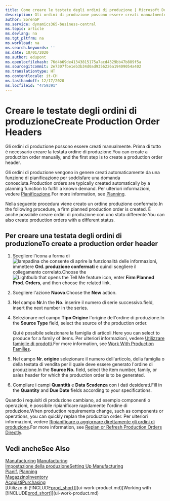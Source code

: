 ```yaml
---
title: Come creare le testate degli ordini di produzione | Microsoft Docs
description: Gli ordini di produzione possono essere creati manualmente. Prima di tutto è necessario creare la testata ordine di produzione.
author: SorenGP
ms.service: dynamics365-business-central
ms.topic: article
ms.devlang: na
ms.tgt_pltfrm: na
ms.workload: na
ms.search.keywords: ''
ms.date: 10/01/2020
ms.author: edupont
ms.openlocfilehash: 76d4b69de41343815175a7acd4329bb47b889f5a
ms.sourcegitcommit: 2e7307fbe1eb3b34d0ad9356226a19409054a402
ms.translationtype: HT
ms.contentlocale: it-CH
ms.lasthandoff: 12/17/2020
ms.locfileid: "4759391"
---
```

# <a name="create-production-order-headers"></a><span data-ttu-id="3f874-103">Creare le testate degli ordini di produzione</span><span class="sxs-lookup"><span data-stu-id="3f874-103">Create Production Order Headers</span></span>
<span data-ttu-id="3f874-104">Gli ordini di produzione possono essere creati manualmente. Prima di tutto è necessario creare la testata ordine di produzione.</span><span class="sxs-lookup"><span data-stu-id="3f874-104">You can create a production order manually, and the first step is to create a production order header.</span></span>

<span data-ttu-id="3f874-105">Gli ordini di produzione vengono in genere creati automaticamente da una funzione di pianificazione per soddisfare una domanda conosciuta.</span><span class="sxs-lookup"><span data-stu-id="3f874-105">Production orders are typically created automatically by a planning function to fulfill a known demand.</span></span> <span data-ttu-id="3f874-106">Per ulteriori informazioni, vedere [Pianificazione](production-planning.md).</span><span class="sxs-lookup"><span data-stu-id="3f874-106">For more information, see [Planning](production-planning.md).</span></span>   

<span data-ttu-id="3f874-107">Nella seguente procedura viene creato un ordine produzione confermato.</span><span class="sxs-lookup"><span data-stu-id="3f874-107">In the following procedure, a firm planned production order is created.</span></span> <span data-ttu-id="3f874-108">È anche possibile creare ordini di produzione con uno stato differente.</span><span class="sxs-lookup"><span data-stu-id="3f874-108">You can also create production orders with a different status.</span></span>  

## <a name="to-create-a-production-order-header"></a><span data-ttu-id="3f874-109">Per creare una testata degli ordini di produzione</span><span class="sxs-lookup"><span data-stu-id="3f874-109">To create a production order header</span></span>  
1.  <span data-ttu-id="3f874-110">Scegliere l'icona a forma di ![lampadina che consente di aprire la funzionalità delle informazioni](media/ui-search/search_small.png "Informazioni sull'operazione che si desidera eseguire"), immettere **Ord. produzione confermati** e quindi scegliere il collegamento correlato.</span><span class="sxs-lookup"><span data-stu-id="3f874-110">Choose the ![Lightbulb that opens the Tell Me feature](media/ui-search/search_small.png "Tell me what you want to do") icon, enter **Firm Planned Prod. Orders**, and then choose the related link.</span></span>  
2.  <span data-ttu-id="3f874-111">Scegliere l'azione **Nuovo**.</span><span class="sxs-lookup"><span data-stu-id="3f874-111">Choose the **New** action.</span></span>  
3.  <span data-ttu-id="3f874-112">Nel campo **Nr.**</span><span class="sxs-lookup"><span data-stu-id="3f874-112">In the **No.**</span></span> <span data-ttu-id="3f874-113">inserire il numero di serie successivo.</span><span class="sxs-lookup"><span data-stu-id="3f874-113">field, insert the next number in the series.</span></span>  
4.  <span data-ttu-id="3f874-114">Selezionare nel campo **Tipo Origine** l'origine dell'ordine di produzione.</span><span class="sxs-lookup"><span data-stu-id="3f874-114">In the **Source Type** field, select the source of the production order.</span></span>

    <span data-ttu-id="3f874-115">Qui è possibile selezionare la famiglia di articoli.</span><span class="sxs-lookup"><span data-stu-id="3f874-115">Here you can select to produce for a family of items.</span></span> <span data-ttu-id="3f874-116">Per ulteriori informazioni, vedere [Utilizzare famiglie di prodotti](production-how-work-family.md).</span><span class="sxs-lookup"><span data-stu-id="3f874-116">For more information, see [Work With Production Families](production-how-work-family.md).</span></span>
5.  <span data-ttu-id="3f874-117">Nel campo **Nr. origine** selezionare il numero dell'articolo, della famiglia o della testata di vendita per il quale deve essere generato l'ordine di produzione.</span><span class="sxs-lookup"><span data-stu-id="3f874-117">In the **Source No.** field, select the item number, family, or sales header for which the production order is to be generated.</span></span>  
6.  <span data-ttu-id="3f874-118">Compilare i campi **Quantità** e **Data Scadenza** con i dati desiderati.</span><span class="sxs-lookup"><span data-stu-id="3f874-118">Fill in the **Quantity** and **Due Date** fields according to your specifications.</span></span>  

<span data-ttu-id="3f874-119">Quando i requisiti di produzione cambiano, ad esempio componenti o operazioni, è possibile ripianificare rapidamente l'ordine di produzione.</span><span class="sxs-lookup"><span data-stu-id="3f874-119">When production requirements change, such as components or operations, you can quickly replan the production order.</span></span> <span data-ttu-id="3f874-120">Per ulteriori informazioni, vedere [Ripianificare o aggiornare direttamente gli ordini di produzione](production-how-to-replan-refresh-production-orders.md).</span><span class="sxs-lookup"><span data-stu-id="3f874-120">For more information, see [Replan or Refresh Production Orders Directly](production-how-to-replan-refresh-production-orders.md).</span></span> 

## <a name="see-also"></a><span data-ttu-id="3f874-121">Vedi anche</span><span class="sxs-lookup"><span data-stu-id="3f874-121">See Also</span></span>  
<span data-ttu-id="3f874-122">[Manufacturing](production-manage-manufacturing.md)  </span><span class="sxs-lookup"><span data-stu-id="3f874-122">[Manufacturing](production-manage-manufacturing.md)  </span></span>  
[<span data-ttu-id="3f874-123">Impostazione della produzione</span><span class="sxs-lookup"><span data-stu-id="3f874-123">Setting Up Manufacturing</span></span>](production-configure-production-processes.md)  
<span data-ttu-id="3f874-124">[Pianif.](production-planning.md)    </span><span class="sxs-lookup"><span data-stu-id="3f874-124">[Planning](production-planning.md)    </span></span>  
[<span data-ttu-id="3f874-125">Magazzino</span><span class="sxs-lookup"><span data-stu-id="3f874-125">Inventory</span></span>](inventory-manage-inventory.md)  
[<span data-ttu-id="3f874-126">Acquisti</span><span class="sxs-lookup"><span data-stu-id="3f874-126">Purchasing</span></span>](purchasing-manage-purchasing.md)  
<span data-ttu-id="3f874-127">[Utilizzo di [!INCLUDE[prod_short](includes/prod_short.md)]](ui-work-product.md)</span><span class="sxs-lookup"><span data-stu-id="3f874-127">[Working with [!INCLUDE[prod_short](includes/prod_short.md)]](ui-work-product.md)</span></span>
